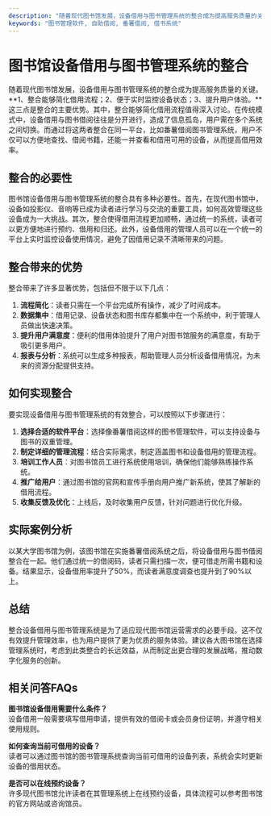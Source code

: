 ```yaml
---
description: "随着现代图书馆发展，设备借用与图书管理系统的整合成为提高服务质量的关键。**1、整合能够简化借用流程；2、便于实时监控设备状态；3、提升用户体验。**这三点是整合的主要优势。其中，整合能够简化借用流程值得深入讨论。在传统模式中，设备借用与图书借阅往往是分开进行，造成了信息孤岛，用户需在多个系统之间切换。而通过将这两者整合在同一平台，比如番薯借阅图书管理系统，用户不仅可以方便地查找、借阅书籍，还能一并查看和借用可用的设备，从而提高借用效率。"
keywords: "图书管理软件, 自助借阅, 番薯借阅, 借书系统"
---
```

# 图书馆设备借用与图书管理系统的整合

随着现代图书馆发展，设备借用与图书管理系统的整合成为提高服务质量的关键。**1、整合能够简化借用流程；2、便于实时监控设备状态；3、提升用户体验。**这三点是整合的主要优势。其中，整合能够简化借用流程值得深入讨论。在传统模式中，设备借用与图书借阅往往是分开进行，造成了信息孤岛，用户需在多个系统之间切换。而通过将这两者整合在同一平台，比如番薯借阅图书管理系统，用户不仅可以方便地查找、借阅书籍，还能一并查看和借用可用的设备，从而提高借用效率。

## 整合的必要性

图书馆设备借用与图书管理系统的整合具有多种必要性。首先，在现代图书馆中，设备如投影仪、音响等已成为读者进行学习与交流的重要工具，如何高效管理这些设备成为一大挑战。其次，整合使得借用流程更加顺畅，通过统一的系统，读者可以更方便地进行预约、借用和归还。此外，设备借用的管理人员可以在一个统一的平台上实时监控设备使用情况，避免了因借用记录不清晰带来的问题。

## 整合带来的优势

整合带来了许多显著优势，包括但不限于以下几点：

1. **流程简化**：读者只需在一个平台完成所有操作，减少了时间成本。
2. **数据集中**：借用记录、设备状态和图书库存都集中在一个系统中，利于管理人员做出快速决策。
3. **提升用户满意度**：便利的借用体验提升了用户对图书馆服务的满意度，有助于吸引更多用户。
4. **报表与分析**：系统可以生成多种报表，帮助管理人员分析设备借用情况，为未来的资源分配提供支持。

## 如何实现整合

要实现设备借用与图书管理系统的有效整合，可以按照以下步骤进行：

1. **选择合适的软件平台**：选择像番薯借阅这样的图书管理软件，可以支持设备与图书的双重管理。
2. **制定详细的管理流程**：结合实际需求，制定涵盖图书和设备借用的管理流程。
3. **培训工作人员**：对图书馆员工进行系统使用培训，确保他们能够熟练操作系统。
4. **推广给用户**：通过图书馆的官网和宣传手册向用户推广新系统，使其了解新的借用流程。
5. **收集反馈及优化**：上线后，及时收集用户反馈，针对问题进行优化升级。

## 实际案例分析

以某大学图书馆为例，该图书馆在实施番薯借阅系统之后，将设备借用与图书借阅整合在一起。他们通过统一的借阅码，读者只需扫描一次，便可借走所需书籍和设备。结果显示，设备借用率提升了50%，而读者满意度调查也提升到了90%以上。

## 总结

整合设备借用与图书管理系统是为了适应现代图书馆运营需求的必要手段。这不仅有效提升管理效率，也为用户提供了更为优质的服务体验。建议各大图书馆在选择管理系统时，考虑到此类整合的长远效益，从而制定出更合理的发展战略，推动数字化服务的创新。

## 相关问答FAQs

**图书馆设备借用需要什么条件？**  
设备借用一般需要填写借用申请，提供有效的借阅卡或会员身份证明，并遵守相关使用规则。

**如何查询当前可借用的设备？**  
读者可以通过图书馆的图书管理系统查询当前可借用的设备列表，系统会实时更新设备的借用状态。

**是否可以在线预约设备？**  
许多现代图书馆允许读者在其管理系统上在线预约设备，具体流程可以参考图书馆的官方网站或咨询馆员。
